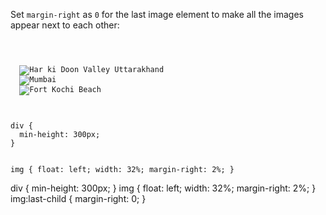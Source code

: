 Set `margin-right` as `0` for the last
image element to make all the
images appear next to each other:

<codeblock language="css" type="exercise" testMode="fixedInput">
<code>
<panel language="html">
<div>
  <img src="https://ucarecdn.com/55b63247-f656-40c6-bc5d-a21deb8ce149/" alt="Har ki Doon Valley Uttarakhand">
  <img src="https://ucarecdn.com/27b7a163-1169-4436-bb88-d11b7b08680b/" alt="Mumbai">
  <img src="https://ucarecdn.com/239a6179-8e6a-4aca-ac0a-aa93e6881d1e/" alt="Fort Kochi Beach">
</div>
</panel>
<panel language="css">
div {
  min-height: 300px;
}

img {
  float: left;
  width: 32%;
  margin-right: 2%;
}
</panel>
</code>

<solution>
div {
  min-height: 300px;
}
img {
  float: left;
  width: 32%;
  margin-right: 2%;
}
img:last-child {
  margin-right: 0;
}
</solution>
</codeblock>